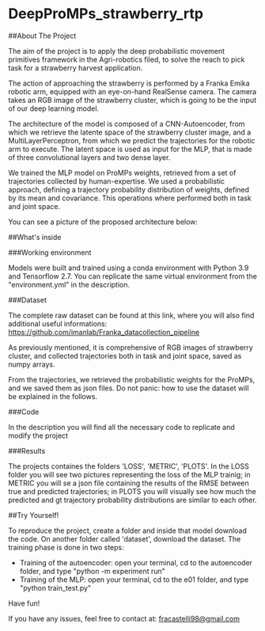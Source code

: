 # DeepProMPs_strawberry_rtp

##About The Project 

The aim of the project is to apply the deep probabilistic movement primitives framework in the Agri-robotics filed, to solve the reach to pick task for a strawberry harvest application. 

The action of approaching the strawberry is performed by a Franka Emika robotic arm, equipped with an eye-on-hand RealSense camera. The camera takes an RGB image of the strawberry cluster, which is going to be the input of our deep learning model. 

The architecture of the model is composed of a CNN-Autoencoder, from which we retrieve the latente space of the strawberry cluster image, and a MultiLayerPerceptron, from which we predict the trajectories for the robotic arm to execute. The latent space is used as input for the MLP, that is made of three convolutional layers and two dense layer. 

We trained the MLP model on ProMPs weights, retrieved from a set of trajectories collected by human-expertise. We used a probabilistic approach, defining a trajectory probability distribution of weights, defined by its mean and covariance. This operations where performed both in task and joint space.

You can see a picture of the proposed architecture below:

##What's inside 

###Working environment

Models were built and trained using a conda environment with Python 3.9 and Tensorflow 2.7. You can replicate the same virtual environment from the "environment.yml" in the description. 

###Dataset

The complete raw dataset can be found at this link, where you will also find additional useful informations: https://github.com/imanlab/Franka_datacollection_pipeline

As previously mentioned, it is comprehensive of RGB images of strawberry cluster, and collected trajectories both in task and joint space, saved as numpy arrays.

From the trajectories, we retrieved the probabilistic weights for the ProMPs, and we saved them as json files. Do not panic: how to use the dataset will be explained in the follows.

###Code 

In the description you will find all the necessary code to replicate and modify the project

###Results

The projects containes the folders 'LOSS', 'METRIC', 'PLOTS'. In the LOSS folder you will see two pictures representing the loss of the MLP trainig; in METRIC you will se a json file containing the results of the RMSE between true and predicted trajectories; in PLOTS you will visually see how much the predicted and gt trajectory probability distributions are similar to each other. 

##Try Yourself!

To reproduce the project, create a folder and inside that model download the code. On another folder called 'dataset', download the dataset.
The training phase is done in two steps:
  - Training of the autoencoder: open your terminal, cd to the autoencoder folder, and type "python -m experiment run"
  - Training of the MLP: open your terminal, cd to the e01 folder, and type "python train_test.py"
  
Have fun!

If you have any issues, feel free to contact at: fracastelli98@gmail.com 
 




